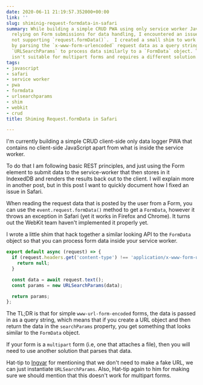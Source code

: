 ```yaml
---
date: 2020-06-11 21:19:57.352000+00:00
link: ''
slug: shiminig-request-formdata-in-safari
summary: While building a simple CRUD PWA using only service worker JavaScript and
  relying on Form submissions for data handling, I encountered an issue with Safari
  not supporting `request.formData()`.  I created a small shim to work around this
  by parsing the `x-www-form-urlencoded` request data as a query string and using
  `URLSearchParams` to process data similarly to a `FormData` object. This approach
  isn't suitable for multipart forms and requires a different solution.
tags:
- javascript
- safari
- service worker
- pwa
- formdata
- urlsearchparams
- shim
- webkit
- crud
title: Shiming Request.formData in Safari

---
```


I'm currently building a simple CRUD client-side only data logger PWA that contains no client-side JavaScript apart from what is inside the service worker.&nbsp;

To do that I am following basic REST principles, and just using the Form element to submit data to the service-worker that then stores in it IndexedDB and renders the results back out to the client. I will explain more in another post, but in this post I want to quickly document how I fixed an issue in Safari.

When reading the request data that is posted by the user from a Form, you can use the `event.request.formData()` method to get a `FormData`, however it throws an exception in Safari (yet it works in Firefox and Chrome). It turns out the WebKit team haven't implemented it properly yet.

I wrote a little shim that hack together a similar looking API to the `FormData` object so that you can process form data inside your service worker.

```JavaScript
export default async (request) => {
  if (request.headers.get('content-type') !== 'application/x-www-form-urlencoded') {
    return null;
  }

  const data = await request.text();
  const params = new URLSearchParams(data);

  return params;
};
```

The TL;DR is that for simple `www-url-form-encoded` forms, the data is passed in as a query string, which means that if you create a URL object and then return the data in the `searchParams` property, you get something that looks similar to the `FormData` object.

If your form is a `multipart` form (i.e, one that attaches a file), then you will need to use another solution that parses that data.

Hat-tip to [Ingvar](https://twitter.com/RReverser) for mentioning that we don't need to make a fake URL, we can just instantiate `URLSearchParams`.  Also, Hat-tip again to him for making sure we should mention that this doesn't work for multipart forms.

